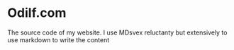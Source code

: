 # Odilf.com

The source code of my website. I use MDsvex reluctanty but extensively to use markdown to write the content